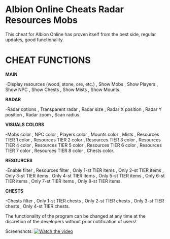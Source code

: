 # **Albion Online Cheats Radar Resources Mobs**

This cheat for Albion Online has proven itself from the best side, regular updates, good functionality.

# **CHEAT FUNCTIONS**

**MAIN**


-Display resources (wood, stone, ore, etc.)
 , Show Mobs
 , Show Players
 , Show NPC
 , Show Chests
 , Show Mists
 , Show Mounts.

**RADAR**


-Radar options
 , Transparent radar
 , Radar size
 , Radar X position
 , Radar Y position
 , Radar zoom
 , Scan radius.


**VISUALS COLORS**


-Mobs color
 , NPC color
 , Players color
 , Mounts color
 , Mists
 , Resources TIER 1 color
 , Resources TIER 2 color
 , Resources TIER 3 color
 , Resources TIER 4 color
 , Resources TIER 5 color
 , Resources TIER 6 color
 , Resources TIER 7 color
 , Resources TIER 8 color
 , Chests color.
 

**RESOURCES**


-Enable filter
 , Resources filter
 , Only 1-st TIER items
 , Only 2-st TIER items
 , Only 3-st TIER items
 , Only 4-st TIER items
 , Only 5-st TIER items
 , Only 6-st TIER items
 , Only 7-st TIER items
 , Only 8-st TIER items.
 

**CHESTS**


 -Chests filter
 , Only 1-st TIER chests
 , Only 2-st TIER chests
 , Only 3-st TIER chests
 , Only 4-st TIER chests.
 
The functionality of the program can be changed at any time at the discretion of the developers without prior notification of users!


Screenshots:
[![Watch the video](https://th.bing.com/th/id/OIP.d8P8jNG1aB05KCEJLbcfggHaEK?rs=1&pid=ImgDetMain)](https://kinescope.io/embed/kV3UoPhB9vp6WEo4oB377G)

